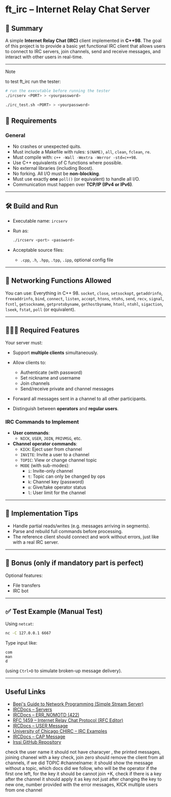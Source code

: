 # **ft_irc – Internet Relay Chat Server**

## 📘 **Summary**

A simple **Internet Relay Chat (IRC)** client implemented in **C++98**. The goal of this project is to provide a basic yet functional IRC client that allows users to connect to IRC servers, join channels, send and receive messages, and interact with other users in real-time.

---

> [!NOTE]
> to test ft_irc run the tester:
> ```bash
> # run the executable before running the tester
> ./ircserv <PORT> > <yourpassword>
> ```
> ```bash
> ./irc_test.sh <PORT> > <yourpassword>
> ```


## 🧱 **Requirements**

### General

* No crashes or unexpected quits.
* Must include a Makefile with rules: `$(NAME)`, `all`, `clean`, `fclean`, `re`.
* Must compile with: `c++ -Wall -Wextra -Werror -std=c++98`.
* Use C++ equivalents of C functions where possible.
* No external libraries (including Boost).
* No forking. All I/O must be **non-blocking**.
* Must use exactly **one** `poll()` (or equivalent) to handle all I/O.
* Communication must happen over **TCP/IP (IPv4 or IPv6)**.

---

## 🛠️ **Build and Run**

* Executable name: `ircserv`
* Run as:

  ```bash
  ./ircserv <port> <password>
  ```
* Acceptable source files:

  * `.cpp`, `.h`, `.hpp`, `.tpp`, `.ipp`, optional config file

---

## 🔌 **Networking Functions Allowed**

You can use:
Everything in C++ 98.
`socket`, `close`, `setsockopt`, `getaddrinfo`, `freeaddrinfo`, `bind`, `connect`, `listen`, `accept`, `htons`, `ntohs`, `send`, `recv`, `signal`, `fcntl`, `getsockname`, `getprotobyname`, `gethostbyname`, `htonl`, `ntohl`, `sigaction`, `lseek`, `fstat`, `poll` (or equivalent).

---

## 🧑‍🤝‍🧑 **Required Features**

Your server must:

* Support **multiple clients** simultaneously.
* Allow clients to:

  * Authenticate (with password)
  * Set nickname and username
  * Join channels
  * Send/receive private and channel messages
* Forward all messages sent in a channel to all other participants.
* Distinguish between **operators** and **regular users**.

### IRC Commands to Implement

* **User commands**:
  * `NICK`, `USER`, `JOIN`, `PRIVMSG`, etc.
* **Channel operator commands**:
  * `KICK`: Eject user from channel
  * `INVITE`: Invite a user to a channel
  * `TOPIC`: View or change channel topic
  * `MODE` (with sub-modes):
    * `i`: Invite-only channel
    * `t`: Topic can only be changed by ops
    * `k`: Channel key (password)
    * `o`: Give/take operator status
    * `l`: User limit for the channel

---

## 📌 **Implementation Tips**

* Handle partial reads/writes (e.g. messages arriving in segments).
* Parse and rebuild full commands before processing.
* The reference client should connect and work without errors, just like with a real IRC server.

---

## 🎁 **Bonus (only if mandatory part is perfect)**

Optional features:

* File transfers
* IRC bot

---

## ✅ **Test Example (Manual Test)**

Using `netcat`:

```bash
nc -C 127.0.0.1 6667
```

Type input like:

```
com
man
d
```
(using `Ctrl+D` to simulate broken-up message delivery).

---

## Useful Links

- [Beej's Guide to Network Programming (Simple Stream Server)](https://beej.us/guide/bgnet/html/split/client-server-background.html#a-simple-stream-server)
- [IRCDocs – Servers](https://modern.ircdocs.horse/#servers)
- [IRCDocs – ERR_NOMOTD (422)](https://modern.ircdocs.horse/#errnomotd-422)
- [RFC 1459 – Internet Relay Chat Protocol (RFC Editor)](https://www.rfc-editor.org/rfc/rfc1459.html)
- [IRCDocs – USER Message](https://modern.ircdocs.horse/#user-message)
- [University of Chicago CHIRC – IRC Examples](http://chi.cs.uchicago.edu/chirc/irc_examples.html)
- [IRCDocs – CAP Message](https://modern.ircdocs.horse/#cap-message)
- [Irssi GitHub Repository](https://github.com/irssi/irssi)


check the user name it should not have characyer ,   the printed messages, joining chaneel with a key check, join zero should remove the client from all channels, if we did TOPIC #channelname: it should show the message without a topic, which docs did we follow, who will be the operator if the first one left, for the key it should be cannot join +K, check if there is a key after the channel it should apply it as key not just after changing the key to new one, number provided with the error messages, KICK multiple users from one channel
